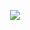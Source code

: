<p align="center">
<img src='https://gistcdn.githack.com/vish192837/4994a683d9475139e1cc206dc8a65765/raw/0b6a0302362627e688462f7de6cf34dd432a3229/logo.svg' />
</p>
